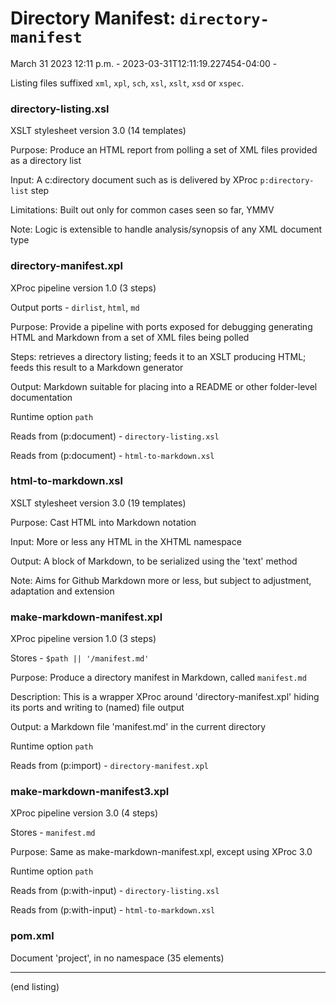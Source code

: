 

# Directory Manifest: `directory-manifest`

March 31 2023 12:11 p.m. - 2023-03-31T12:11:19.227454-04:00 -

Listing files suffixed `xml`, `xpl`, `sch`, `xsl`, `xslt`, `xsd` or `xspec`.

### directory-listing.xsl

XSLT stylesheet version 3.0 (14 templates)

Purpose: Produce an HTML report from polling a set of XML files provided as a directory list

Input: A c:directory document such as is delivered by XProc `p:directory-list` step

Limitations: Built out only for common cases seen so far, YMMV

Note: Logic is extensible to handle analysis/synopsis of any XML document type

### directory-manifest.xpl

XProc pipeline version 1.0 (3 steps)

Output ports - `dirlist`, `html`, `md`

Purpose: Provide a pipeline with ports exposed for debugging generating HTML and Markdown from a set of XML files being polled

Steps: retrieves a directory listing; feeds it to an XSLT producing HTML; feeds this result to a Markdown generator

Output: Markdown suitable for placing into a README or other folder-level documentation

Runtime option `path` 

Reads from (p:document) - `directory-listing.xsl`

Reads from (p:document) - `html-to-markdown.xsl`

### html-to-markdown.xsl

XSLT stylesheet version 3.0 (19 templates)

Purpose: Cast HTML into Markdown notation

Input: More or less any HTML in the XHTML namespace

Output: A block of Markdown, to be serialized using the 'text' method

Note: Aims for Github Markdown more or less, but subject to adjustment, adaptation and extension

### make-markdown-manifest.xpl

XProc pipeline version 1.0 (3 steps)

Stores - `$path || '/manifest.md'`

Purpose: Produce a directory manifest in Markdown, called `manifest.md`

Description: This is a wrapper XProc around 'directory-manifest.xpl' hiding its ports and writing to (named) file output

Output: a Markdown file 'manifest.md' in the current directory

Runtime option `path` 

Reads from (p:import) - `directory-manifest.xpl`

### make-markdown-manifest3.xpl

XProc pipeline version 3.0 (4 steps)

Stores - `manifest.md`

Purpose: Same as make-markdown-manifest.xpl, except using XProc 3.0

Runtime option `path` 

Reads from (p:with-input) - `directory-listing.xsl`

Reads from (p:with-input) - `html-to-markdown.xsl`

### pom.xml

Document 'project', in no namespace (35 elements)

-----


(end listing)